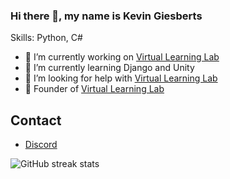 ### Hi there 👋, my name is Kevin Giesberts

Skills: Python, C#

- 🔭 I’m currently working on [Virtual Learning Lab](https://github.com/KevinGiesberts/Virtual-Learning-Lab)
- 🌱 I’m currently learning Django and Unity
- 🤔 I’m looking for help with [Virtual Learning Lab](https://github.com/KevinGiesberts/Virtual-Learning-Lab)
- 💼 Founder of [Virtual Learning Lab](https://github.com/Virtual-Learnin-gLab)
## Contact
  - [Discord](https://discordapp.com/users/776703468358467594)

![GitHub streak stats](https://github-readme-streak-stats.herokuapp.com/?user=KevinGiesberts)
